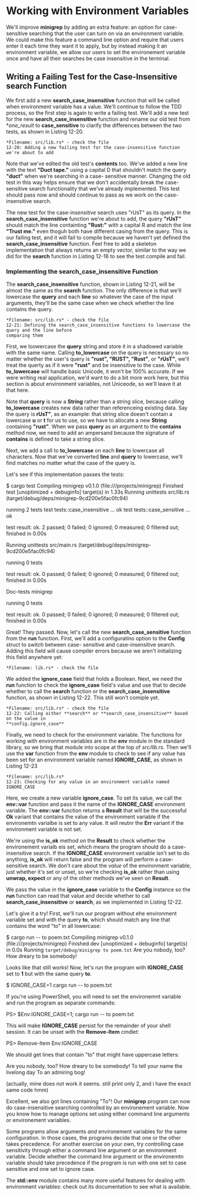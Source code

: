 # Working with Environment Variables

We'll improve **minigrep** by adding an extra feature: an option for case-sensitive searching that the
user can turn on via an environment variable. We could make this feature a command line option
and require that users enter it each time they want it to apply, but by instead making it an
environment variable, we allow our users to set the environement variable once and have all their
searches be case insensitive in the terminal.



## Writing a Failing Test for the Case-Insensitive search Function

We first add a new **search_case_insensitive** function that will be called when environment
variable has a value. We'll continue to follow the TDD process, so the first step is again to write a
failing test. We'll add a new test for the new **search_case_insensitive** function and rename our old
test from **one_result* to **case_sensitive** to clarify the differences between the two tests, as shown
in Listing 12-20.

    *Filename: src/lib.rs* - check the file
    12-20: Adding a new failing test for the case-insensitive function we're about to add

Note that we've edited the old test's **contents** too. We've added a new line with the text **"Duct
tape."** using a capital D that shouldn't match the query **"duct"** when we're searching in a case-
sensitive manner. Changing the old test in this way helps ensure that we don't accidentally break the
case-sensitive search functionality that we've already implemented. This test should pass now and
should continue to pass as we work on the case-insensitive search.

The new test for the case-*insensitive* search uses "rUsT" as its query. In the
**search_case_insensitive** function we're about to add, the query **"rUsT"** should match the line
containting **"Rust:"** with a capital R and match the line **"Trust me."** even thoguh both have
different casing from the query. This is our failing test, and it will fail to compile because we haven't
yet defined the **search_case_insensitive** function. Feel free to add a skeleton implementation that
always returns an empty vector, similar to the way we did for the **search** function in Listing 12-16 to
see the test compile and fail.



### Implementing the search_case_insensitive Function

The **search_case_insensitive** function, shown in Listing 12-21, will be almost the same as the
**search** function. The only difference is that we'll lowercase the **query** and each **line** so whatever
the case of the input arguments, they'll be the same case when we check whether the line contains the
query.


    *Filename: src/lib.rs* - check the file
    12-21: Defining the search_case_insensitive functions to lowercase the query and the line before
    comparing them

First, we loowercase the **query** string and store it in a shadowed variable with the same name. Calling
**to_lowercase** on the query is necessary so no matter whether the user's query is **"rust", "RUST",
"Rust"**, or **"rUsT"**, we'll treat the querty as if it were **"rust"** and be insensitive to the case. While
**to_lowercase** will handle basic Unicode, it won't be 100% accurate. If we were writing real
application, we'd want to do a bit more work here, but this section is about environment variables,
not Uniceode, so we'll leave it at that here.

Note that **query** is now a **String** rather than a string slice, because calling **to_lowercase** creates
new data rather than referenceing existing data. Say the query is **rUsT"**, as an example: that string
slice doesn't contain a lowercase **u** or **t** for us to use, so we have to allocate a new **String**
containing **"rust"**. When we pass **query** as an argument to the **contains** method now, we need to
add an ampersand because the signature of **contains** is defined to take a string slice.

Next, we add a call to **to_lowercase** on each **line** to lowercase all characters. Now that we've
converted **line** and **query** to lowercase, we'll find matches no matter what the case of the query is.

Let's see if this implementation passes the tests:


$ cargo test
   Compiling minigrep v0.1.0 (file:///projects/minigrep)
    Finished test [unoptimized + debuginfo] target(s) in 1.33s
     Running unittests src/lib.rs (target/debug/deps/minigrep-9cd200e5fac0fc94)

running 2 tests
test tests::case_insensitive ... ok
test tests::case_sensitive ... ok

test result: ok. 2 passed; 0 failed; 0 ignored; 0 measured; 0 filtered out; finished in 0.00s

Running unittests src/main.rs (target/debug/deps/minigrep-9cd200e5fac0fc94)

running 0 tests

test result: ok. 0 passed; 0 failed; 0 ignored; 0 measured; 0 filtered out; finished in 0.00s

   Doc-tests minigrep

running 0 tests

test result: ok. 0 passed; 0 failed; 0 ignored; 0 measured; 0 filtered out; finished in 0.00s


Great! They passed. Now, let's call the new **search_case_sensitive** function from the **run**
function. First, we'll add a configuratino option to the **Config** struct to switch between case-
sensitive and case-insensitive search. Adding this field will cause compiler errors because we aren't
initializing this field anywhere yet:


    *Filename: lib.rs* - check the file


We added the **ignore_case** field that holds a Boolean. Next, we need the **run** function to check the
**ignore_case** field's value and use that to decide whether to call the **search** function or the
**search_case_insensitive** function, as shown in Listing 12-22. This still won't comiple yet.


    *Filename: src/lib.rs* - check the file
    12-22: Calling either **search** or **search_case_insensitive** based on the value in
    **config.ignore_case**

Finally, we need to check for the environment variable. The functions for working with environment
variables are in the **env** module in the standard library, so we bring that module into scope at the
top of *src/lib.rs*. Then we'll use the **var** function from the **env** module to check to see if any value
has been set for an environment variable named **IGNORE_CASE**, as shown in Listing 12-23


    *Filename: src/lib.rs*
    12-23: Checking for any value in an environment variable named IGNORE_CASE


Here, we create a new variable **ignore_case**. To set its value, we call the **env::var** function and
pass it the name of the **IGNORE_CASE** environment variable. The **env::var** function returns a
**Result** that will be the successful **Ok** variant that contains the value of the environment variable if
the environemtn varialbe is set to any value. It will reutnr the **Err** variant if the environment
variable is not set.

We're using the **is_ok** method on the **Result** to check whether the environement varialb eis set,
which means the program should do a case-insensitive search. If the **IGNORE_CASE** environment
variable isn't set to do anything, **is_ok** will return false and the program will perform a case-sensitive
search. We don't care about the *value* of the environment variable, just whether it's set or unset, so
we're checking **is_ok** rather than using **unwrap, expect** or any of the other methods we've seen
on **Result**.

We pass the value in the **ignore_case** variable to the **Config** instance so the **run** function can read
that value and decide whether to call **search_case_insensitive** or **search**, as we implemented in
Listing 12-22.

Let's give it a try! First, we'll run our program without ehe environment variable set and with the
query **to**, which should match any line that contains the word "to" in all lowercase:


$ cargo run -- to poem.txt
   Compiling minigrep v0.1.0 (file:///projects/minigrep)
    Finished dev [unoptimized + debuginfo] target(s) in 0.0s
     Running `target/debug/minigrep to poem.txt`
Are you nobody, too?
How dreary to be somebody!


Looks like that still works! Now, let's run the program with **IGNORE_CASE** set to **1** but with the same
query **to**.


$ IGNORE_CASE=1 cargo run -- to poem.txt


If you're using PowerShell, you will need to set the environemnt variable and run the program as
separate commands:


PS> $Env:IGNORE_CASE=1; cargo run -- to poem.txt


This will make **IGNORE_CASE** persist for the remainder of your shell session. It can be unset with the
**Remove-Item** cmdlet:


PS> Remove-Item Env:IGNORE_CASE


We should get lines that contain "to" that might have uppercase letters:



Are you nobody, too?
How dreary to be somebody!
To tell your name the livelong day
To an admiring bog!


(actually, mine does not work it seems. still print only 2, and i have the exact same code hmm)


Excellent, we also got lines containing "To"! Our **minigrep** program can now do case-insensitive
searching controlled by an environement variable. Now you know how to manage options set using
either command line arguments or environement variables.

Some programs allow arguments *and* environement variables for the same configuration. In those
cases, the programs decide that one or the other takes precedence. For another exercise on your
own, try controlling case sensitivity through either a command line argument or an environment
variable. Decide whether the command line argument or the environemtn variable should take
precedence if the program is run with one set to case sensitive and one set to ignore case.

The **std::env** module contains many more useful features for dealing with environment variables:
check out its documentation to see what is available.

